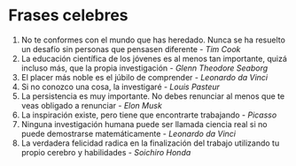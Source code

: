 # Frases celebres

1. No te conformes con el mundo que has heredado. Nunca se ha resuelto un desafío sin personas que pensasen diferente - *Tim Cook*
2. La educación científica de los jóvenes es al menos tan importante, quizá incluso más, que la propia investigación - *Glenn Theodore Seaborg*
3. El placer más noble es el júbilo de comprender - *Leonardo da Vinci*
4. Si no conozco una cosa, la investigaré - *Louis Pasteur*
5. La persistencia es muy importante. No debes renunciar al menos que te veas obligado a renunciar - *Elon Musk*
6. La inspiración existe, pero tiene que encontrarte trabajando - *Picasso*
7. Ninguna investigación humana puede ser llamada ciencia real si no puede demostrarse matemáticamente - *Leonardo da Vinci*
8. La verdadera felicidad radica en la finalización del trabajo utilizando tu propio cerebro y habilidades - *Soichiro Honda*